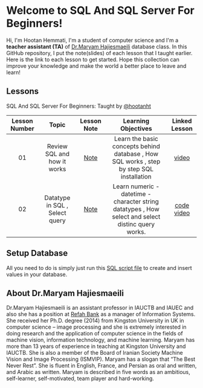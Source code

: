 
# Welcome to SQL And SQL Server For Beginners!

Hi, I'm Hootan Hemmati, I'm a student of computer science and I'm a **teacher assistant (TA)** of [Dr.Maryam Hajiesmaeili](https://www.linkedin.com/in/dr-maryam-hajiesmaeili-90930743/) database class.
In this GitHub repository, I put the note(slides) of each lesson that I taught earlier.
Here is the link to each lesson to get started.
Hope this collection can improve your knowledge and make the world a better place to leave and learn!


## Lessons


SQL And SQL Server For Beginners: Taught  by [@hootanht]((https://hootanht.github.io/resume/index-en.html))


| Lesson Number | Topic | Lesson Note | Learning Objectives | Linked Lesson |
| :-----------: | :----------------------------------------: | :--------------------------------------------------: | :-----------------------------------------------------------------------------------------------------------------------------------------------------------------------: | :---------------------------------------------------------------------: |
| 01 | Review SQL and how it works | [Note](https://github.com/hootanht/DatabaseTeacherAssistant/blob/main/Course/Session%2001/Note/note.pdf) | Learn the basic concepts behind database , How SQL works , step by step SQL installation | [video](https://t.me/dotnetcode/2203) | 
| 02 | Datatype in SQL , Select query | [Note](https://github.com/hootanht/DatabaseTeacherAssistant/blob/main/Course/Session%2002/Note/note.pdf) | Learn numeric - datetime - character string datatypes , How select and select distinc query works.  | [code](https://github.com/hootanht/DatabaseTeacherAssistant/blob/main/Course/Session%2002/Code/02-Education-Code.sql) [video](https://t.me/dotnetcode/2205) |


## Setup Database
All you need to do is simply just run this [SQL script file](https://github.com/hootanht/DatabaseTeacherAssistant/blob/main/Course/Session%2002/Code/01-Create-Database.sql) to create and insert values in your database.
## About Dr.Maryam Hajiesmaeili

Dr.Maryam Hajiesmaeili is an assistant professor in IAUCTB and IAUEC and also she has a position at [Refah Bank](https://www.refah-bank.ir) as a manager of Information Systems. She received her Ph.D. degree (2014) from Kingston University in UK in computer science – image processing and she is extremely interested in doing research and the application of computer science in the fields of machine vision, information technology, and machine learning. Maryam has more than 13 years of experience in teaching at Kingston University and IAUCTB. She is also a member of the Board of Iranian Society Machine Vision and Image Processing (ISMVIP). Maryam has a slogan that “The Best Never Rest”. She is fluent in English, France, and Persian as oral and written, and Arabic as written. Maryam is described in five words as an ambitious, self-learner, self-motivated, team player and hard-working.
